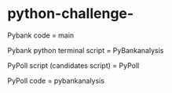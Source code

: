 # python-challenge- 
Pybank code = main


Pybank python terminal script = PyBankanalysis


PyPoll script (candidates script) = PyPoll


PyPoll code = pybankanalysis

